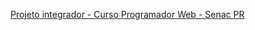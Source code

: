 <a link href="https://projetointegrador-senacpr.vercel.app/"> Projeto integrador - Curso Programador Web - Senac PR</a>
<br><br>

